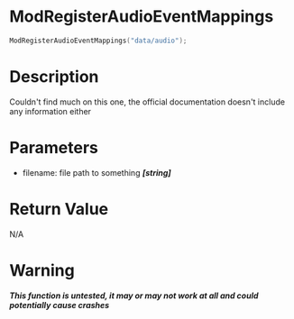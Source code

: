# ModRegisterAudioEventMappings

```lua
ModRegisterAudioEventMappings("data/audio");
```

# Description

Couldn't find much on this one, the official documentation doesn't include any information either

# Parameters

- filename: file path to something ***[string]***

# Return Value

N/A

# Warning

***This function is untested, it may or may not work at all and could potentially cause crashes***
